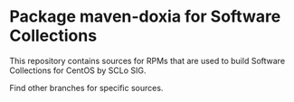 # Package maven-doxia for Software Collections

This repository contains sources for RPMs that are used
to build Software Collections for CentOS by SCLo SIG.

Find other branches for specific sources.
